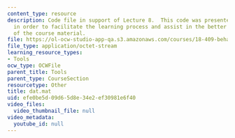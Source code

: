 ```yaml
---
content_type: resource
description: Code file in support of Lecture 8.  This code was presented by the professor
  in order to facilitate the learning process and assist in the better understanding
  of the course material.
file: https://ol-ocw-studio-app-qa.s3.amazonaws.com/courses/18-409-behavior-of-algorithms-spring-2002/efe0be5d09d65d8e34e2ef30981e6f40_dat.mat
file_type: application/octet-stream
learning_resource_types:
- Tools
ocw_type: OCWFile
parent_title: Tools
parent_type: CourseSection
resourcetype: Other
title: dat.mat
uid: efe0be5d-09d6-5d8e-34e2-ef30981e6f40
video_files:
  video_thumbnail_file: null
video_metadata:
  youtube_id: null
---
```


